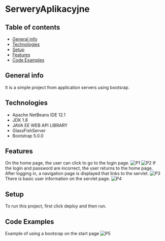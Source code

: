 # SerweryAplikacyjne
## Table of contents
* [General info](#general-info)
* [Technologies](#technologies)
* [Setup](#setup)
* [Features](#features)
* [Code Examples](#code-examples) 

## General info
It is a simple project from application servers using bootsrap.
## Technologies
* Apache NetBeans IDE 12.1
* JDK 1.8
* JAVA EE WEB API LIBRARY
* GlassFishServer
* Bootstrap 5.0.0
## Features
On the home page, the user can click to go to the login page.
![P1](https://scontent-waw1-1.xx.fbcdn.net/v/t1.15752-9/138217115_412413670007837_8706494269884153212_n.png?_nc_cat=111&ccb=2&_nc_sid=ae9488&_nc_ohc=Ahr3En_iPY8AX-WwO-9&_nc_ht=scontent-waw1-1.xx&oh=d17fc4aa2da19f4f40ec2ab1ff04e2f3&oe=6022A1E4)
![P2](https://scontent-waw1-1.xx.fbcdn.net/v/t1.15752-9/138517426_311674463600221_1053462812390614718_n.png?_nc_cat=100&ccb=2&_nc_sid=ae9488&_nc_ohc=HRsv36IMXQQAX9oAOeB&_nc_ht=scontent-waw1-1.xx&oh=dd434f2f955375aabaf5bf5aca37d6a9&oe=60250F3D)
If the login and password are incorrect, the user returns to the home page.
After logging in, a navigation page is displayed that links to the servlet.
![P3](https://scontent-waw1-1.xx.fbcdn.net/v/t1.15752-9/138345463_1383556601985320_6724325460244528305_n.png?_nc_cat=103&ccb=2&_nc_sid=ae9488&_nc_ohc=zAI_lJRYA_EAX-l2D91&_nc_ht=scontent-waw1-1.xx&oh=392e9155d192d80e41e51234072145b3&oe=6022FBA6)
There is basic user information on the servlet page.
![P4](https://scontent-waw1-1.xx.fbcdn.net/v/t1.15752-9/138346273_776558566263939_4963914822042335782_n.png?_nc_cat=111&ccb=2&_nc_sid=ae9488&_nc_ohc=cx3LTTW86R0AX8fDMAV&_nc_ht=scontent-waw1-1.xx&oh=822bddc53fd2eca099811ff199ddd9d1&oe=60233178)
## Setup
To run this project, first click deploy and then run.

## Code Examples
Example of using a bootsrap on the start page
![P5](https://scontent-waw1-1.xx.fbcdn.net/v/t1.15752-9/138320901_2878400712415958_4670141248155557938_n.png?_nc_cat=102&ccb=2&_nc_sid=ae9488&_nc_ohc=gRV0sxdB9LgAX9-Osa9&_nc_ht=scontent-waw1-1.xx&oh=15afb8a98a6c7082d8a2aff7e0f0dca0&oe=60229E9B)
	
